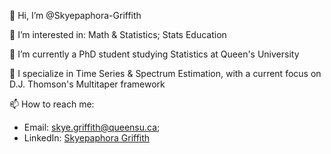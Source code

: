 👋 Hi, I’m @Skyepaphora-Griffith

👀 I’m interested in: Math & Statistics; Stats Education

🌱 I’m currently a PhD student studying Statistics at Queen's University

🧠 I specialize in Time Series & Spectrum Estimation, with a current focus on D.J. Thomson's Multitaper framework

📫 How to reach me: 
- Email: skye.griffith@queensu.ca;
- LinkedIn: [Skyepaphora Griffith](https://www.linkedin.com/in/skyepaphora/)

<!---
Skyepaphora-Griffith/Skyepaphora-Griffith is a ✨ special ✨ repository because its `README.md` (this file) appears on your GitHub profile.
You can click the Preview link to take a look at your changes.
--->
